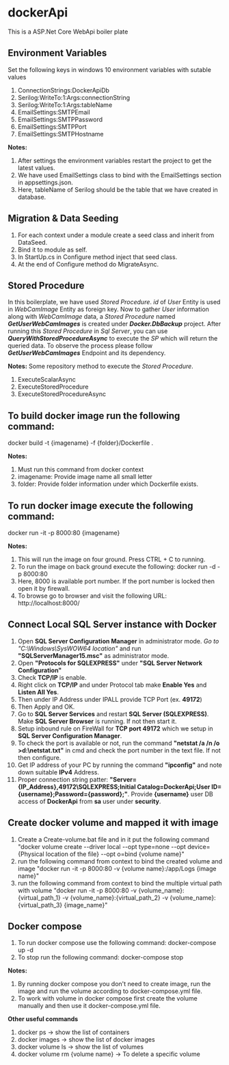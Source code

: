 # dockerApi
This is a ASP.Net Core WebApi boiler plate

## Environment Variables
Set the following keys in windows 10 environment variables with sutable values

1. ConnectionStrings:DockerApiDb
2. Serilog:WriteTo:1:Args:connectionString
3. Serilog:WriteTo:1:Args:tableName
4. EmailSettings:SMTPEmail
5. EmailSettings:SMTPPassword
6. EmailSettings:SMTPPort
7. EmailSettings:SMTPHostname

**Notes:**
1. After settings the environment variables restart the project to get the latest values.
2. We have used EmailSettings class to bind with the EmailSettings section in appsettings.json.
3. Here, tableName of Serilog should be the table that we have created in database.

## Migration & Data Seeding
1. For each context under a module create a seed class and inherit from DataSeed.
2. Bind it to module as self.
3. In StartUp.cs in Configure method inject that seed class.
4. At the end of Configure method do MigrateAsync.

## Stored Procedure
In this boilerplate, we have used *_Stored Procedure_*. *_id_* of *_User_* Entity is used in *_WebCamImage_* Entity as foreign key. Now to gather *_User_* information along with *_WebCamImage_* data, a *_Stored Procedure_* named **_GetUserWebCamImages_** is created under **_Docker.DbBackup_** project. After running this *_Stored Procedure_* in *_Sql Server_*, you can use **_QueryWithStoredProcedureAsync_** to execute the *_SP_* which will return the queried data. To observe the process please follow **_GetUserWebCamImages_** Endpoint and its dependency.

**Notes:** Some repository method to execute the *_Stored Procedure_*.
1. ExecuteScalarAsync
2. ExecuteStoredProcedure
3. ExecuteStoredProcedureAsync

## To build docker image run the following command:
docker build -t {imagename} -f {folder}/Dockerfile .

**Notes:**
1. Must run this command from docker context
2. imagename: Provide image name all small letter
3. folder: Provide folder information under which Dockerfile exists.

## To run docker image execute the following command:
docker run -it -p 8000:80 {imagename}

**Notes:**
1. This will run the image on four ground. Press CTRL + C to running.
2. To run the image on back ground execute the following: docker run -d -p 8000:80 <imagename>
3. Here, 8000 is available port number. If the port number is locked then open it by firewall.
4. To browse go to browser and visit the following URL: http://localhost:8000/

## Connect Local SQL Server instance with Docker
1. Open **SQL Server Configuration Manager** in administrator mode. *Go to "C:\Windows\SysWOW64 location"* and run **"SQLServerManager15.msc"** as administrator mode.
2. Open **"Protocols for SQLEXPRESS"** under **"SQL Server Network Configuration"**
3. Check **TCP/IP** is enable.
4. Right click on **TCP/IP** and under Protocol tab make **Enable Yes** and **Listen All Yes**.
5. Then under IP Address under IPALL provide TCP Port (ex. **49172**)
6. Then Apply and OK.
7. Go to **SQL Server Services** and restart **SQL Server (SQLEXPRESS)**. Make **SQL Server Browser** is running. If not then start it.
8. Setup inbound rule on FireWall for **TCP port 49172** which we setup in **SQL Server Configuration Manager**.
9. To check the port is available or not, run the command **"netstat /a /n /o >d:\netstat.txt"** in cmd and check the port number in the text file. If not then configure.
10. Get IP address of your PC by running the command **"ipconfig"** and note down suitable **IPv4** Address.
11. Proper connection string patter: **"Server={IP_Address},49172\\SQLEXPRESS;Initial Catalog=DockerApi;User ID={username};Password={password};"**. Provide **{username}** user DB access of **DockerApi** from
    **sa** user under **security**.
	
## Create docker volume and mapped it with image
1. Create a Create-volume.bat file and in it put the following command 
   "docker volume create --driver local --opt type=none --opt device={Physical location of the file} --opt o=bind {volume name}"
2. run the following command from context to bind the created volume and image
   "docker run -it -p 8000:80 -v {volume name}:/app/Logs {image name}"
3. run the following command from context to bind the multiple virtual path with volume
   "docker run -it -p 8000:80 -v {volume_name}:{virtual_path_1} -v {volume_name}:{virtual_path_2} -v {volume_name}:{virtual_path_3} {image_name}"
	
## Docker compose
1. To run docker compose use the following command: docker-compose up -d
2. To stop run the following command: docker-compose stop

**Notes:**
1. By running docker compose you don't need to create image, run the image and run the volume according to docker-compose.yml file.
2. To work with volume in docker compose first create the volume manually and then use it docker-compose.yml file.
	
**Other useful commands**
1. docker ps -> show the list of containers
2. docker images -> show the list of docker images
3. docker volume ls -> show the list of volumes
4. docker volume rm {volume name} -> To delete a specific volume
	
	
